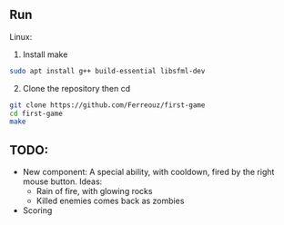 
## Run

Linux:

1. Install make
```bash 
sudo apt install g++ build-essential libsfml-dev
```
2. Clone the repository then cd
```bash
git clone https://github.com/Ferreouz/first-game
cd first-game
make
```

## TODO: 
- New component: A special ability, with cooldown, fired by the right mouse button. Ideas:
    - Rain of fire, with glowing rocks
    - Killed enemies comes back as zombies
- Scoring
